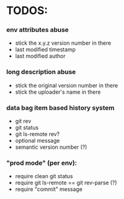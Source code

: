 # TODOS:

### env attributes abuse
* stick the x.y.z version number in there
* last modified timestamp
* last modified author

### long description abuse
* stick the original version number in there
* stick the uploader's name in there

### data bag item based history system

* git rev
* git status
* git ls-remote rev?
* optional message
* semantic version number (?)

### "prod mode" (per env):

* require clean git status
* require git ls-remote == git rev-parse (?)
* require "commit" message
